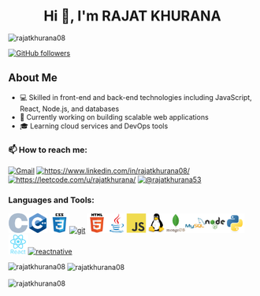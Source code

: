 <h1 align="center">Hi 👋, I'm RAJAT KHURANA</h1>
<p align="left"> <img src="https://komarev.com/ghpvc/?username=rajatkhurana08&label=Profile%20views&color=0e75b6&style=flat" alt="rajatkhurana08" /> </p> <a href="https://github.com/rajatkhurana08"> <img alt="GitHub followers" src="https://img.shields.io/github/followers/rajatkhurana08?style=social&logo=github&logoSize=auto"> </a>




<h2>About Me</h2>
<ul>
  <li>💻 Skilled in front-end and back-end technologies including JavaScript, React, Node.js, and databases</li>
  <li>🚀 Currently working on building scalable web applications</li>
  <li>🎓 Learning cloud services and DevOps tools</li>
</ul>

<h3 align="left">📫 How to reach me:</h3>
<a href="mailto:rajatkhurana53@gmail.com" target="blank">
<img align="center" src="https://img.icons8.com/color/48/000000/gmail-new.png" alt="Gmail" width="40" /></a>
<a href="https://linkedin.com/in/rajatkhurana08/" target="blank"><img align="center" src="https://raw.githubusercontent.com/rahuldkjain/github-profile-readme-generator/master/src/images/icons/Social/linked-in-alt.svg" alt="https://www.linkedin.com/in/rajatkhurana08/" height="30" width="40" /></a>
<a href="https://leetcode.com/u/rajatkhurana/" target="blank"><img align="center" src="https://raw.githubusercontent.com/rahuldkjain/github-profile-readme-generator/master/src/images/icons/Social/leet-code.svg" alt="https://leetcode.com/u/rajatkhurana/" height="30" width="40" /></a>
<a href="https://medium.com/@rajatkhurana53" target="blank"><img align="center" src="https://raw.githubusercontent.com/rahuldkjain/github-profile-readme-generator/master/src/images/icons/Social/medium.svg" alt="@rajatkhurana53" width="40" /></a>


<h3 align="left">Languages and Tools:</h3>
<p align="left"> <a href="https://www.cprogramming.com/" target="_blank" rel="noreferrer"><img src="https://raw.githubusercontent.com/devicons/devicon/master/icons/c/c-original.svg" alt="c" width="40" height="40"/></a><a href="https://www.w3schools.com/cpp/" target="_blank" rel="noreferrer"><img src="https://raw.githubusercontent.com/devicons/devicon/master/icons/cplusplus/cplusplus-original.svg" alt="cplusplus" width="40" height="40"/></a> <a href="https://www.w3schools.com/css/" target="_blank" rel="noreferrer"><img src="https://raw.githubusercontent.com/devicons/devicon/master/icons/css3/css3-original-wordmark.svg" alt="css3" width="40" height="40"/></a><a href="https://git-scm.com/" target="_blank" rel="noreferrer"><img src="https://www.vectorlogo.zone/logos/git-scm/git-scm-icon.svg" alt="git" width="40" height="40"/></a> <a href="https://www.w3.org/html/" target="_blank" rel="noreferrer"><img src="https://raw.githubusercontent.com/devicons/devicon/master/icons/html5/html5-original-wordmark.svg" alt="html5" width="40" height="40"/></a><a href="https://www.java.com" target="_blank" rel="noreferrer"><img src="https://raw.githubusercontent.com/devicons/devicon/master/icons/java/java-original.svg" alt="java" width="40" height="40"/></a><a href="https://developer.mozilla.org/en-US/docs/Web/JavaScript" target="_blank" rel="noreferrer"><img src="https://raw.githubusercontent.com/devicons/devicon/master/icons/javascript/javascript-original.svg" alt="javascript" width="40" height="40"/></a><a href="https://www.linux.org/" target="_blank" rel="noreferrer"><img src="https://raw.githubusercontent.com/devicons/devicon/master/icons/linux/linux-original.svg" alt="linux" width="40" height="40"/></a><a href="https://www.mongodb.com/" target="_blank" rel="noreferrer"><img src="https://raw.githubusercontent.com/devicons/devicon/master/icons/mongodb/mongodb-original-wordmark.svg" alt="mongodb" width="40" height="40"/></a><a href="https://www.mysql.com/" target="_blank" rel="noreferrer"><img src="https://raw.githubusercontent.com/devicons/devicon/master/icons/mysql/mysql-original-wordmark.svg" alt="mysql" width="40" height="40"/></a><a href="https://nodejs.org" target="_blank" rel="noreferrer"><img src="https://raw.githubusercontent.com/devicons/devicon/master/icons/nodejs/nodejs-original-wordmark.svg" alt="nodejs" width="40" height="40"/></a><a href="https://www.python.org" target="_blank" rel="noreferrer"><img src="https://raw.githubusercontent.com/devicons/devicon/master/icons/python/python-original.svg" alt="python" width="40" height="40"/></a><a href="https://reactjs.org/" target="_blank" rel="noreferrer"><img src="https://raw.githubusercontent.com/devicons/devicon/master/icons/react/react-original-wordmark.svg" alt="react" width="40" height="40"/></a><a href="https://reactnative.dev/" target="_blank" rel="noreferrer"><img src="https://reactnative.dev/img/header_logo.svg" alt="reactnative" width="40" height="40"/> </a> </p>

<p><img align="left" src="https://github-readme-stats.vercel.app/api/top-langs?username=rajatkhurana08&show_icons=true&locale=en&layout=compact" alt="rajatkhurana08" /></p>

<p>&nbsp;<img align="center" src="https://github-readme-stats.vercel.app/api?username=rajatkhurana08&show_icons=true&locale=en" alt="rajatkhurana08" /></p>

<p><img align="center" src="https://github-readme-streak-stats.herokuapp.com/?user=rajatkhurana08&" alt="rajatkhurana08" /></p>
